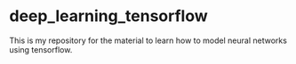 # deep_learning_tensorflow
This is my repository for the material to learn how to model neural networks using tensorflow. 
